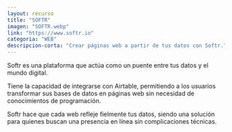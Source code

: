 ```yaml
---
layout: recurso
title: "SOFTR"
imagen: "SOFTR.webp"
link: "https://www.softr.io"
categoria: "WEB"
descripcion-corta: "Crear páginas web a partir de tus datos con Softr."
---
```


Softr es una plataforma que actúa como un puente entre tus datos y el mundo digital. 

Tiene la capacidad de integrarse con Airtable, permitiendo a los usuarios transformar sus bases de datos en páginas web sin necesidad de conocimientos de programación. 

Softr hace que cada web refleje fielmente tus datos, siendo una solución para quienes buscan una presencia en línea sin complicaciones técnicas.